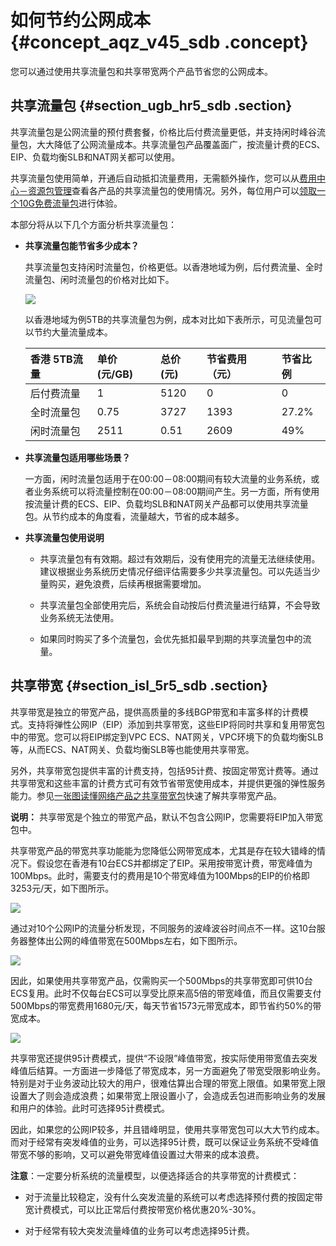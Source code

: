 # 如何节约公网成本 {#concept_aqz_v45_sdb .concept}

您可以通过使用共享流量包和共享带宽两个产品节省您的公网成本。

## 共享流量包 {#section_ugb_hr5_sdb .section}

共享流量包是公网流量的预付费套餐，价格比后付费流量更低，并支持闲时峰谷流量包，大大降低了公网流量成本。共享流量包产品覆盖面广，按流量计费的ECS、EIP、负载均衡SLB和NAT网关都可以使用。

共享流量包使用简单，开通后自动抵扣流量费用，无需额外操作，您可以从[费用中心－资源包管理](https://expense.console.aliyun.com/?spm=5176.doc55774.2.5.zPwbsg#/flow/list/)查看各产品的共享流量包的使用情况。另外，每位用户可以[领取一个10G免费流量包](https://common-buy.aliyun.com/?spm=5176.doc55774.2.2.8o97Ib&&commodityCode=flowbag#/buy)进行体验。

本部分将从以下几个方面分析共享流量包：

-   **共享流量包能节省多少成本？**

    共享流量包支持闲时流量包，价格更低。以香港地域为例，后付费流量、全时流量包、闲时流量包的价格对比如下。

    ![](http://static-aliyun-doc.oss-cn-hangzhou.aliyuncs.com/assets/img/2450/830_zh-CN.jpg)

    以香港地域为例5TB的共享流量包为例，成本对比如下表所示，可见流量包可以节约大量流量成本。

    |香港 5TB流量|单价\(元/GB\)|总价\(元\)|节省费用（元）|节省比例|
    |:-------|:---------|:------|:------|:---|
    |后付费流量|1|5120|0|0|
    |全时流量包|0.75|3727|1393|27.2%|
    |闲时流量包|2511|0.51|2609|49%|

-   **共享流量包适用哪些场景？**

    一方面，闲时流量包适用于在00:00－08:00期间有较大流量的业务系统，或者业务系统可以将流量控制在00:00－08:00期间产生。另一方面，所有使用按流量计费的ECS、EIP、负载均SLB和NAT网关产品都可以使用共享流量包。从节约成本的角度看，流量越大，节省的成本越多。

-   **共享流量包使用说明**
    -   共享流量包有有效期。超过有效期后，没有使用完的流量无法继续使用。建议根据业务系统历史情况仔细评估需要多少共享流量包。可以先适当少量购买，避免浪费，后续再根据需要增加。

    -   共享流量包全部使用完后，系统会自动按后付费流量进行结算，不会导致业务系统无法使用。

    -   如果同时购买了多个流量包，会优先抵扣最早到期的共享流量包中的流量。


## 共享带宽 {#section_isl_5r5_sdb .section}

共享带宽是独立的带宽产品，提供高质量的多线BGP带宽和丰富多样的计费模式。支持将弹性公网IP（EIP）添加到共享带宽，这些EIP将同时共享和复用带宽包中的带宽。您可以将EIP绑定到VPC ECS、NAT网关，VPC环境下的负载均衡SLB等，从而ECS、NAT网关、负载均衡SLB等也能使用共享带宽。

另外，共享带宽包提供丰富的计费支持，包括95计费、按固定带宽计费等。通过共享带宽和这些丰富的计费方式可有效节省带宽使用成本，并提供更强的弹性服务能力。参见[一张图读懂网络产品之共享带宽包](https://yq.aliyun.com/articles/185545?spm=a2c4g.11186623.2.6.bTGD2h)快速了解共享带宽产品。

**说明：** 共享带宽是个独立的带宽产品，默认不包含公网IP，您需要将EIP加入带宽包中。

共享带宽产品的带宽共享功能能为您降低公网带宽成本，尤其是存在较大错峰的情况下。假设您在香港有10台ECS并都绑定了EIP。采用按带宽计费，带宽峰值为100Mbps。此时，需要支付的费用是10个带宽峰值为100Mbps的EIP的价格即3253元/天，如下图所示。

![](http://static-aliyun-doc.oss-cn-hangzhou.aliyuncs.com/assets/img/2450/831_zh-CN.png)

通过对10个公网IP的流量分析发现，不同服务的波峰波谷时间点不一样。这10台服务器整体出公网的峰值带宽在500Mbps左右，如下图所示。

![](http://static-aliyun-doc.oss-cn-hangzhou.aliyuncs.com/assets/img/2450/832_zh-CN.png)

因此，如果使用共享带宽产品，仅需购买一个500Mbps的共享带宽即可供10台ECS复用。此时不仅每台ECS可以享受比原来高5倍的带宽峰值，而且仅需要支付500Mbps的带宽费用1680元/天，每天节省1573元带宽成本，即节省约50%的带宽成本。

![](http://static-aliyun-doc.oss-cn-hangzhou.aliyuncs.com/assets/img/2450/833_zh-CN.png)

共享带宽还提供95计费模式，提供“不设限”峰值带宽，按实际使用带宽值去突发峰值后结算。一方面进一步降低了带宽成本，另一方面避免了带宽受限影响业务。特别是对于业务波动比较大的用户，很难估算出合理的带宽上限值。如果带宽上限设置大了则会造成浪费；如果带宽上限设置小了，会造成丢包进而影响业务的发展和用户的体验。此时可选择95计费模式。

因此，如果您的公网IP较多，并且错峰明显，使用共享带宽包可以大大节约成本。而对于经常有突发峰值的业务，可以选择95计费，既可以保证业务系统不受峰值带宽不够的影响，又可以避免带宽峰值设置过大带来的成本浪费。

**注意**：一定要分析系统的流量模型，以便选择适合的共享带宽的计费模式：

-   对于流量比较稳定，没有什么突发流量的系统可以考虑选择预付费的按固定带宽计费模式，可以比正常后付费按带宽价格优惠20%-30%。

-   对于经常有较大突发流量峰值的业务可以考虑选择95计费。



